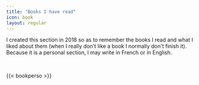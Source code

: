 ```yaml
---
title: "Books I have read"
icon: book
layout: regular
---
```



I created this section in 2018 so as to remember the books I read and what I liked
about them (when I really don't like a book I normally don't finish it).
Because it is a personal section, I may write in French or in English.

<br>


{{< bookperso >}}
